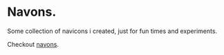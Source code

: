 # Navons.

Some collection of navicons i created, just for fun times and experiments.

Checkout [navons](https://lestoni.github.com/navons).
